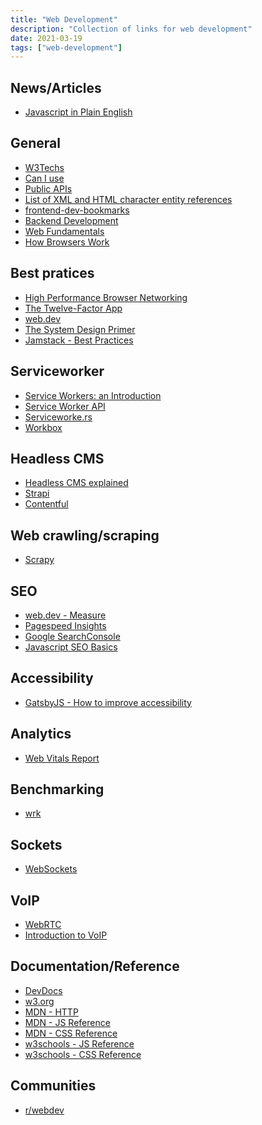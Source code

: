 ```yaml
---
title: "Web Development"
description: "Collection of links for web development"
date: 2021-03-19
tags: ["web-development"]
---
```


<cc>

<div>

## News/Articles

- [Javascript in Plain English](https://medium.com/javascript-in-plain-english)

</div>

<div>

## General

- [W3Techs](https://w3techs.com/)
- [Can I use](https://caniuse.com/)
- [Public APIs](https://github.com/public-apis/public-apis#books)
- [List of XML and HTML character entity references](https://en.wikipedia.org/wiki/List_of_XML_and_HTML_character_entity_references)
- [frontend-dev-bookmarks](https://github.com/dypsilon/frontend-dev-bookmarks)
- [Backend Development](https://gist.github.com/dypsilon/5819528)
- [Web Fundamentals](https://developers.google.com/web/fundamentals)
- [How Browsers Work](https://www.html5rocks.com/en/tutorials/internals/howbrowserswork/)

</div>

<div>

## Best pratices

- [High Performance Browser Networking](https://hpbn.co/)
- [The Twelve-Factor App](https://12factor.net/)
- [web.dev](https://web.dev/)
- [The System Design Primer](https://github.com/donnemartin/system-design-primer)
- [Jamstack - Best Practices](https://jamstack.org/best-practices/)

</div>

<div>

## Serviceworker

- [Service Workers: an Introduction](https://developers.google.com/web/fundamentals/primers/service-workers)
- [Service Worker API](https://developer.mozilla.org/en-US/docs/Web/API/Service_Worker_API)
- [Serviceworke.rs](https://serviceworke.rs/)
- [Workbox](https://developers.google.com/web/tools/workbox/modules)

</div>

<div>

## Headless CMS

- [Headless CMS explained](https://www.storyblok.com/tp/headless-cms-explained)
- [Strapi](https://github.com/strapi/strapi)
- [Contentful](https://www.contentful.com/developers/docs/references/content-delivery-api/)

</div>

<div>

## Web crawling/scraping

- [Scrapy](https://scrapy.org/doc/)

</div>

<div>

## SEO

- [web.dev - Measure](https://web.dev/measure/)
- [Pagespeed Insights](https://developers.google.com/speed/pagespeed/insights/)
- [Google SearchConsole](https://search.google.com/search-console/)
- [Javascript SEO Basics](https://developers.google.com/search/docs/guides/javascript-seo-basics)

</div>

<div>

## Accessibility

- [GatsbyJS - How to improve accessibility](https://www.gatsbyjs.com/docs/conceptual/making-your-site-accessible/#how-to-improve-accessibility)

</div>

<div>

## Analytics

- [Web Vitals Report](https://github.com/GoogleChromeLabs/web-vitals-report)

</div>

<div>

## Benchmarking

- [wrk](https://github.com/wg/wrk)

</div>

<div>

## Sockets

- [WebSockets](https://developer.mozilla.org/en-US/docs/Web/API/WebSockets_API)

</div>

<div>

## VoIP

- [WebRTC](https://developer.mozilla.org/en-US/docs/Web/API/WebRTC_API)
- [Introduction to VoIP](https://medium.com/@2014eeb1046/introduction-to-voice-over-internet-protocol-voip-10c00f790213)

</div>

<div>

## Documentation/Reference

- [DevDocs](https://devdocs.io/)
- [w3.org](https://www.w3.org/TR/html52/)
- [MDN - HTTP](https://developer.mozilla.org/docs/Web/HTTP)
- [MDN - JS Reference](https://developer.mozilla.org/en-US/docs/Web/JavaScript/Reference)
- [MDN - CSS Reference](https://developer.mozilla.org/en-US/docs/Web/CSS/Reference)
- [w3schools - JS Reference](https://www.w3schools.com/jsref/)
- [w3schools - CSS Reference](https://www.w3schools.com/cssref/)

</div>

<div>

## Communities

- [r/webdev](https://www.reddit.com/r/webdev/)

</div>

</cc>
